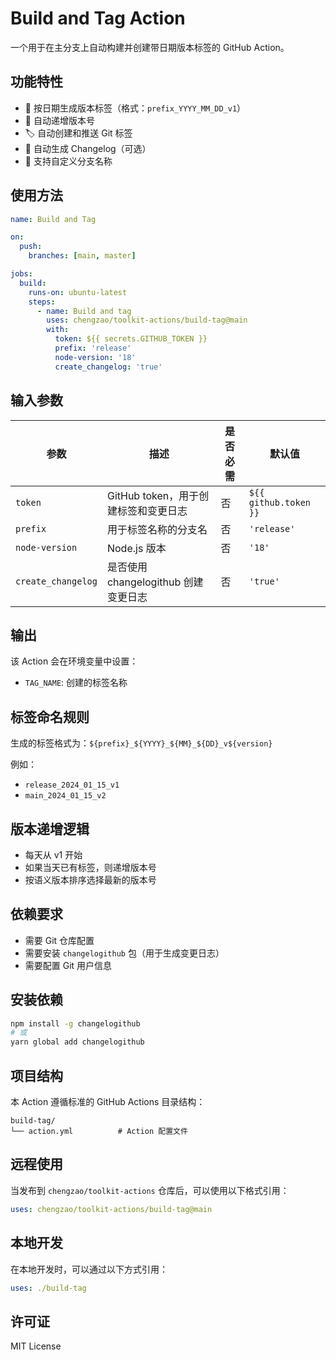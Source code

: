 # Build and Tag Action

一个用于在主分支上自动构建并创建带日期版本标签的 GitHub Action。

## 功能特性

- 📅 按日期生成版本标签（格式：`prefix_YYYY_MM_DD_v1`）
- 🔢 自动递增版本号
- 🏷️ 自动创建和推送 Git 标签
- 📝 自动生成 Changelog（可选）
- 🌿 支持自定义分支名称

## 使用方法

```yaml
name: Build and Tag

on:
  push:
    branches: [main, master]

jobs:
  build:
    runs-on: ubuntu-latest
    steps:
      - name: Build and tag
        uses: chengzao/toolkit-actions/build-tag@main
        with:
          token: ${{ secrets.GITHUB_TOKEN }}
          prefix: 'release'
          node-version: '18'
          create_changelog: 'true'
```

## 输入参数

| 参数 | 描述 | 是否必需 | 默认值 |
|------|------|----------|--------|
| `token` | GitHub token，用于创建标签和变更日志 | 否 | `${{ github.token }}` |
| `prefix` | 用于标签名称的分支名 | 否 | `'release'` |
| `node-version` | Node.js 版本 | 否 | `'18'` |
| `create_changelog` | 是否使用 changelogithub 创建变更日志 | 否 | `'true'` |

## 输出

该 Action 会在环境变量中设置：
- `TAG_NAME`: 创建的标签名称

## 标签命名规则

生成的标签格式为：`${prefix}_${YYYY}_${MM}_${DD}_v${version}`

例如：
- `release_2024_01_15_v1`
- `main_2024_01_15_v2`

## 版本递增逻辑

- 每天从 v1 开始
- 如果当天已有标签，则递增版本号
- 按语义版本排序选择最新的版本号

## 依赖要求

- 需要 Git 仓库配置
- 需要安装 `changelogithub` 包（用于生成变更日志）
- 需要配置 Git 用户信息

## 安装依赖

```bash
npm install -g changelogithub
# 或
yarn global add changelogithub
```

## 项目结构

本 Action 遵循标准的 GitHub Actions 目录结构：

```
build-tag/
└── action.yml          # Action 配置文件
```

## 远程使用

当发布到 `chengzao/toolkit-actions` 仓库后，可以使用以下格式引用：

```yaml
uses: chengzao/toolkit-actions/build-tag@main
```

## 本地开发

在本地开发时，可以通过以下方式引用：

```yaml
uses: ./build-tag
```

## 许可证

MIT License